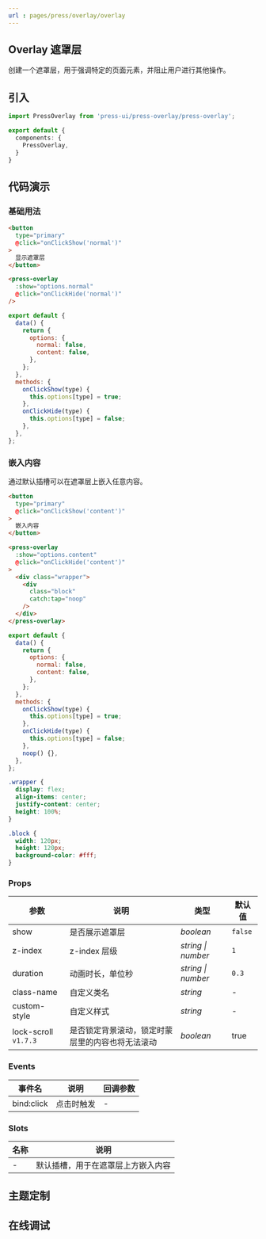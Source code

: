 ```yaml
---
url : pages/press/overlay/overlay
---
```

## Overlay 遮罩层

创建一个遮罩层，用于强调特定的页面元素，并阻止用户进行其他操作。

## 引入

```ts
import PressOverlay from 'press-ui/press-overlay/press-overlay';

export default {
  components: {
    PressOverlay,
  }
}
```

## 代码演示


### 基础用法

```html
<button
  type="primary"
  @click="onClickShow('normal')"
>
  显示遮罩层
</button>

<press-overlay
  :show="options.normal"
  @click="onClickHide('normal')"
/>
```

```js
export default {
  data() {
    return {
      options: {
        normal: false,
        content: false,
      },
    };
  },
  methods: {
    onClickShow(type) {
      this.options[type] = true;
    },
    onClickHide(type) {
      this.options[type] = false;
    },
  },
};
```

### 嵌入内容

通过默认插槽可以在遮罩层上嵌入任意内容。

```html
<button
  type="primary"
  @click="onClickShow('content')"
>
  嵌入内容
</button>

<press-overlay
  :show="options.content"
  @click="onClickHide('content')"
>
  <div class="wrapper">
    <div
      class="block"
      catch:tap="noop"
    />
  </div>
</press-overlay>
```

```js
export default {
  data() {
    return {
      options: {
        normal: false,
        content: false,
      },
    };
  },
  methods: {
    onClickShow(type) {
      this.options[type] = true;
    },
    onClickHide(type) {
      this.options[type] = false;
    },
    noop() {},
  },
};
```

```css
.wrapper {
  display: flex;
  align-items: center;
  justify-content: center;
  height: 100%;
}

.block {
  width: 120px;
  height: 120px;
  background-color: #fff;
}
```

### Props

| 参数                 | 说明                                             | 类型               | 默认值  |
| -------------------- | ------------------------------------------------ | ------------------ | ------- |
| show                 | 是否展示遮罩层                                   | _boolean_          | `false` |
| z-index              | z-index 层级                                     | _string \| number_ | `1`     |
| duration             | 动画时长，单位秒                                 | _string \| number_ | `0.3`   |
| class-name           | 自定义类名                                       | _string_           | -       |
| custom-style         | 自定义样式                                       | _string_           | -       |
| lock-scroll `v1.7.3` | 是否锁定背景滚动，锁定时蒙层里的内容也将无法滚动 | _boolean_          | true    |

### Events

| 事件名     | 说明       | 回调参数 |
| ---------- | ---------- | -------- |
| bind:click | 点击时触发 | -        |

### Slots

| 名称 | 说明                               |
| ---- | ---------------------------------- |
| -    | 默认插槽，用于在遮罩层上方嵌入内容 |

## 主题定制

<theme-config />

## 在线调试

<debug-online />